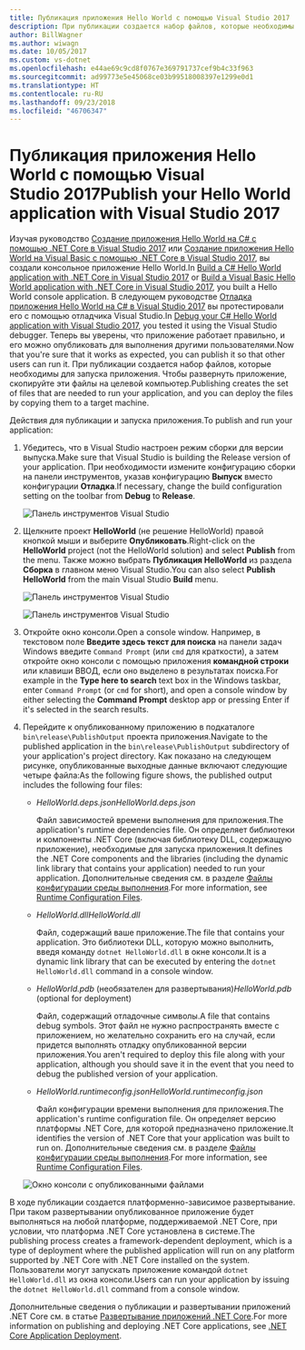 ```yaml
---
title: Публикация приложения Hello World с помощью Visual Studio 2017
description: При публикации создается набор файлов, которые необходимы для запуска приложения.
author: BillWagner
ms.author: wiwagn
ms.date: 10/05/2017
ms.custom: vs-dotnet
ms.openlocfilehash: e44ae69c9cd8f0767e369791737cef9b4c33f963
ms.sourcegitcommit: ad99773e5e45068ce03b99518008397e1299e0d1
ms.translationtype: HT
ms.contentlocale: ru-RU
ms.lasthandoff: 09/23/2018
ms.locfileid: "46706347"
---
```

# <a name="publish-your-hello-world-application-with-visual-studio-2017"></a><span data-ttu-id="40451-103">Публикация приложения Hello World с помощью Visual Studio 2017</span><span class="sxs-lookup"><span data-stu-id="40451-103">Publish your Hello World application with Visual Studio 2017</span></span>

<span data-ttu-id="40451-104">Изучая руководство [Создание приложения Hello World на C# с помощью .NET Core в Visual Studio 2017](with-visual-studio.md) или [Создание приложения Hello World на Visual Basic с помощью .NET Core в Visual Studio 2017](vb-with-visual-studio.md), вы создали консольное приложение Hello World.</span><span class="sxs-lookup"><span data-stu-id="40451-104">In [Build a C# Hello World application with .NET Core in Visual Studio 2017](with-visual-studio.md) or [Build a Visual Basic Hello World application with .NET Core in Visual Studio 2017](vb-with-visual-studio.md), you built a Hello World console application.</span></span> <span data-ttu-id="40451-105">В следующем руководстве [Отладка приложения Hello World на C# в Visual Studio 2017](debugging-with-visual-studio.md) вы протестировали его с помощью отладчика Visual Studio.</span><span class="sxs-lookup"><span data-stu-id="40451-105">In [Debug your C# Hello World application with Visual Studio 2017](debugging-with-visual-studio.md), you tested it using the Visual Studio debugger.</span></span> <span data-ttu-id="40451-106">Теперь вы уверены, что приложение работает правильно, и его можно опубликовать для выполнения другими пользователями.</span><span class="sxs-lookup"><span data-stu-id="40451-106">Now that you're sure that it works as expected, you can publish it so that other users can run it.</span></span> <span data-ttu-id="40451-107">При публикации создается набор файлов, которые необходимы для запуска приложения. Чтобы развернуть приложение, скопируйте эти файлы на целевой компьютер.</span><span class="sxs-lookup"><span data-stu-id="40451-107">Publishing creates the set of files that are needed to run your application, and you can deploy the files by copying them to a target machine.</span></span>

<span data-ttu-id="40451-108">Действия для публикации и запуска приложения.</span><span class="sxs-lookup"><span data-stu-id="40451-108">To publish and run your application:</span></span> 

1. <span data-ttu-id="40451-109">Убедитесь, что в Visual Studio настроен режим сборки для версии выпуска.</span><span class="sxs-lookup"><span data-stu-id="40451-109">Make sure that Visual Studio is building the Release version of your application.</span></span> <span data-ttu-id="40451-110">При необходимости измените конфигурацию сборки на панели инструментов, указав конфигурацию **Выпуск** вместо конфигурации **Отладка**.</span><span class="sxs-lookup"><span data-stu-id="40451-110">If necessary, change the build configuration setting on the toolbar from **Debug** to **Release**.</span></span>

   ![Панель инструментов Visual Studio](media/publishing-with-visual-studio/toolbar.png)

1. <span data-ttu-id="40451-112">Щелкните проект **HelloWorld** (не решение HelloWorld) правой кнопкой мыши и выберите **Опубликовать**.</span><span class="sxs-lookup"><span data-stu-id="40451-112">Right-click on the **HelloWorld** project (not the HelloWorld solution) and select **Publish** from the menu.</span></span> <span data-ttu-id="40451-113">Также можно выбрать **Публикация HelloWorld** из раздела **Сборка** в главном меню Visual Studio.</span><span class="sxs-lookup"><span data-stu-id="40451-113">You can also select **Publish HelloWorld** from the main Visual Studio **Build** menu.</span></span>

   ![Панель инструментов Visual Studio](media/publishing-with-visual-studio/publish1.png)


   ![Панель инструментов Visual Studio](media/publishing-with-visual-studio/publishwindow.png)

1. <span data-ttu-id="40451-116">Откройте окно консоли.</span><span class="sxs-lookup"><span data-stu-id="40451-116">Open a console window.</span></span> <span data-ttu-id="40451-117">Например, в текстовом поле **Введите здесь текст для поиска** на панели задач Windows введите `Command Prompt` (или `cmd` для краткости), а затем откройте окно консоли с помощью приложения **командной строки** или клавиши ВВОД, если оно выделено в результатах поиска.</span><span class="sxs-lookup"><span data-stu-id="40451-117">For example in the **Type here to search** text box in the Windows taskbar, enter `Command Prompt` (or `cmd` for short), and open a console window by either selecting the **Command Prompt** desktop app or pressing Enter if it's selected in the search results.</span></span>

1. <span data-ttu-id="40451-118">Перейдите к опубликованному приложению в подкаталоге `bin\release\PublishOutput` проекта приложения.</span><span class="sxs-lookup"><span data-stu-id="40451-118">Navigate to the published application in the `bin\release\PublishOutput` subdirectory of your application's project directory.</span></span> <span data-ttu-id="40451-119">Как показано на следующем рисунке, опубликованные выходные данные включают следующие четыре файла:</span><span class="sxs-lookup"><span data-stu-id="40451-119">As the following figure shows, the published output includes the following four files:</span></span>

      * <span data-ttu-id="40451-120">*HelloWorld.deps.json*</span><span class="sxs-lookup"><span data-stu-id="40451-120">*HelloWorld.deps.json*</span></span>

         <span data-ttu-id="40451-121">Файл зависимостей времени выполнения для приложения.</span><span class="sxs-lookup"><span data-stu-id="40451-121">The application's runtime dependencies file.</span></span> <span data-ttu-id="40451-122">Он определяет библиотеки и компоненты .NET Core (включая библиотеку DLL, содержащую приложение), необходимые для запуска приложения.</span><span class="sxs-lookup"><span data-stu-id="40451-122">It defines the .NET Core components and the libraries (including the dynamic link library that contains your application) needed to run your application.</span></span> <span data-ttu-id="40451-123">Дополнительные сведения см. в разделе [Файлы конфигурации среды выполнения](https://github.com/dotnet/cli/blob/85ca206d84633d658d7363894c4ea9d59e515c1a/Documentation/specs/runtime-configuration-file.md).</span><span class="sxs-lookup"><span data-stu-id="40451-123">For more information, see [Runtime Configuration Files](https://github.com/dotnet/cli/blob/85ca206d84633d658d7363894c4ea9d59e515c1a/Documentation/specs/runtime-configuration-file.md).</span></span>
 
      * <span data-ttu-id="40451-124">*HelloWorld.dll*</span><span class="sxs-lookup"><span data-stu-id="40451-124">*HelloWorld.dll*</span></span>

         <span data-ttu-id="40451-125">Файл, содержащий ваше приложение.</span><span class="sxs-lookup"><span data-stu-id="40451-125">The file that contains your application.</span></span> <span data-ttu-id="40451-126">Это библиотеки DLL, которую можно выполнить, введя команду `dotnet HelloWorld.dll` в окне консоли.</span><span class="sxs-lookup"><span data-stu-id="40451-126">It is a dynamic link library that can be executed by entering the `dotnet HelloWorld.dll` command in a console window.</span></span> 

      * <span data-ttu-id="40451-127">*HelloWorld.pdb* (необязателен для развертывания)</span><span class="sxs-lookup"><span data-stu-id="40451-127">*HelloWorld.pdb* (optional for deployment)</span></span>

         <span data-ttu-id="40451-128">Файл, содержащий отладочные символы.</span><span class="sxs-lookup"><span data-stu-id="40451-128">A file that contains debug symbols.</span></span> <span data-ttu-id="40451-129">Этот файл не нужно распространять вместе с приложением, но желательно сохранить его на случай, если придется выполнять отладку опубликованной версии приложения.</span><span class="sxs-lookup"><span data-stu-id="40451-129">You aren't required to deploy this file along with your application, although you should save it in the event that you need to debug the published version of your application.</span></span>

      * <span data-ttu-id="40451-130">*HelloWorld.runtimeconfig.json*</span><span class="sxs-lookup"><span data-stu-id="40451-130">*HelloWorld.runtimeconfig.json*</span></span>

         <span data-ttu-id="40451-131">Файл конфигурации времени выполнения для приложения.</span><span class="sxs-lookup"><span data-stu-id="40451-131">The application's runtime configuration file.</span></span> <span data-ttu-id="40451-132">Он определяет версию платформы .NET Core, для которой предназначено приложение.</span><span class="sxs-lookup"><span data-stu-id="40451-132">It identifies the version of .NET Core that your application was built to run on.</span></span> <span data-ttu-id="40451-133">Дополнительные сведения см. в разделе [Файлы конфигурации среды выполнения](https://github.com/dotnet/cli/blob/85ca206d84633d658d7363894c4ea9d59e515c1a/Documentation/specs/runtime-configuration-file.md).</span><span class="sxs-lookup"><span data-stu-id="40451-133">For more information, see [Runtime Configuration Files](https://github.com/dotnet/cli/blob/85ca206d84633d658d7363894c4ea9d59e515c1a/Documentation/specs/runtime-configuration-file.md).</span></span>  

   ![Окно консоли с опубликованными файлами](media/publishing-with-visual-studio/publishedfiles.png)

<span data-ttu-id="40451-135">В ходе публикации создается платформенно-зависимое развертывание. При таком развертывании опубликованное приложение будет выполняться на любой платформе, поддерживаемой .NET Core, при условии, что платформа .NET Core установлена в системе.</span><span class="sxs-lookup"><span data-stu-id="40451-135">The publishing process creates a framework-dependent deployment, which is a type of deployment where the published application will run on any platform supported by .NET Core with .NET Core installed on the system.</span></span> <span data-ttu-id="40451-136">Пользователи могут запускать приложение командой `dotnet HelloWorld.dll` из окна консоли.</span><span class="sxs-lookup"><span data-stu-id="40451-136">Users can run your application by issuing the `dotnet HelloWorld.dll` command from a console window.</span></span>

<span data-ttu-id="40451-137">Дополнительные сведения о публикации и развертывании приложений .NET Core см. в статье [Развертывание приложений .NET Core](../../core/deploying/index.md).</span><span class="sxs-lookup"><span data-stu-id="40451-137">For more information on publishing and deploying .NET Core applications, see [.NET Core Application Deployment](../../core/deploying/index.md).</span></span>

